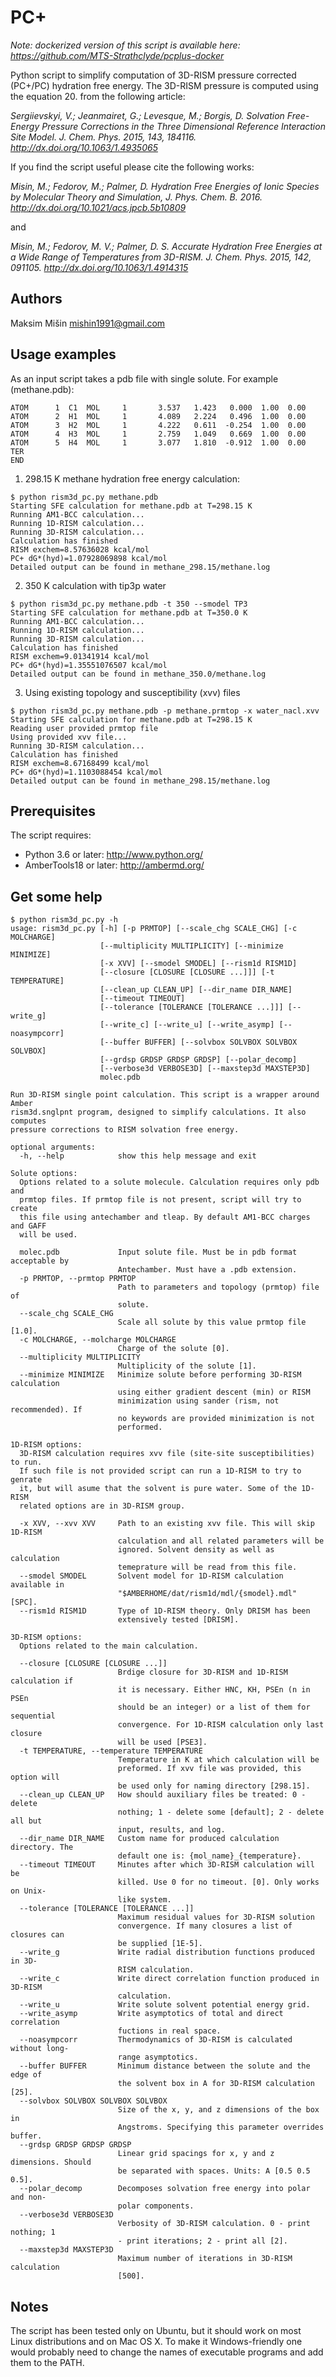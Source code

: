 PC+
===

_Note: dockerized version of this script is available here: https://github.com/MTS-Strathclyde/pcplus-docker_



Python script to simplify computation of 3D-RISM pressure corrected (PC+/PC) hydration free energy. The 3D-RISM pressure is computed using the equation 20. from the following article:

_Sergiievskyi, V.; Jeanmairet, G.; Levesque, M.; Borgis, D. Solvation Free-Energy Pressure Corrections in the Three Dimensional Reference Interaction Site Model. J. Chem. Phys. 2015, 143, 184116. http://dx.doi.org/10.1063/1.4935065_

If you find the script useful please cite the following works:

_Misin, M.; Fedorov, M.; Palmer, D. Hydration Free Energies of Ionic Species by Molecular Theory and Simulation, J. Phys. Chem. B. 2016. http://dx.doi.org/10.1021/acs.jpcb.5b10809_

and

_Misin, M.; Fedorov, M. V.; Palmer, D. S. Accurate Hydration Free Energies at a Wide Range of Temperatures from 3D-RISM. J. Chem. Phys. 2015, 142, 091105. http://dx.doi.org/10.1063/1.4914315_



Authors
-------
Maksim Mišin <mishin1991@gmail.com>

Usage examples
--------------

As an input script takes a pdb file with single solute. For example (methane.pdb):
```text
ATOM      1  C1  MOL     1       3.537   1.423   0.000  1.00  0.00
ATOM      2  H1  MOL     1       4.089   2.224   0.496  1.00  0.00
ATOM      3  H2  MOL     1       4.222   0.611  -0.254  1.00  0.00
ATOM      4  H3  MOL     1       2.759   1.049   0.669  1.00  0.00
ATOM      5  H4  MOL     1       3.077   1.810  -0.912  1.00  0.00
TER
END
```

1) 298.15 K methane hydration free energy calculation:

```
$ python rism3d_pc.py methane.pdb
Starting SFE calculation for methane.pdb at T=298.15 K
Running AM1-BCC calculation...
Running 1D-RISM calculation...
Running 3D-RISM calculation...
Calculation has finished
RISM exchem=8.57636028 kcal/mol
PC+ dG*(hyd)=1.07928069898 kcal/mol
Detailed output can be found in methane_298.15/methane.log
```

2) 350 K calculation with tip3p water

```
$ python rism3d_pc.py methane.pdb -t 350 --smodel TP3
Starting SFE calculation for methane.pdb at T=350.0 K
Running AM1-BCC calculation...
Running 1D-RISM calculation...
Running 3D-RISM calculation...
Calculation has finished
RISM exchem=9.01341914 kcal/mol
PC+ dG*(hyd)=1.35551076507 kcal/mol
Detailed output can be found in methane_350.0/methane.log
```

3) Using existing topology and susceptibility (xvv) files

```
$ python rism3d_pc.py methane.pdb -p methane.prmtop -x water_nacl.xvv
Starting SFE calculation for methane.pdb at T=298.15 K
Reading user provided prmtop file
Using provided xvv file...
Running 3D-RISM calculation...
Calculation has finished
RISM exchem=8.67168499 kcal/mol
PC+ dG*(hyd)=1.1103088454 kcal/mol
Detailed output can be found in methane_298.15/methane.log
```

Prerequisites
-------------

The script requires:

* Python 3.6 or later: http://www.python.org/
* AmberTools18 or later: http://ambermd.org/


Get some help
-------------

    $ python rism3d_pc.py -h
    usage: rism3d_pc.py [-h] [-p PRMTOP] [--scale_chg SCALE_CHG] [-c MOLCHARGE]
                        [--multiplicity MULTIPLICITY] [--minimize MINIMIZE]
                        [-x XVV] [--smodel SMODEL] [--rism1d RISM1D]
                        [--closure [CLOSURE [CLOSURE ...]]] [-t TEMPERATURE]
                        [--clean_up CLEAN_UP] [--dir_name DIR_NAME]
                        [--timeout TIMEOUT]
                        [--tolerance [TOLERANCE [TOLERANCE ...]]] [--write_g]
                        [--write_c] [--write_u] [--write_asymp] [--noasympcorr]
                        [--buffer BUFFER] [--solvbox SOLVBOX SOLVBOX SOLVBOX]
                        [--grdsp GRDSP GRDSP GRDSP] [--polar_decomp]
                        [--verbose3d VERBOSE3D] [--maxstep3d MAXSTEP3D]
                        molec.pdb

    Run 3D-RISM single point calculation. This script is a wrapper around Amber
    rism3d.snglpnt program, designed to simplify calculations. It also computes
    pressure corrections to RISM solvation free energy.

    optional arguments:
      -h, --help            show this help message and exit

    Solute options:
      Options related to a solute molecule. Calculation requires only pdb and
      prmtop files. If prmtop file is not present, script will try to create
      this file using antechamber and tleap. By default AM1-BCC charges and GAFF
      will be used.

      molec.pdb             Input solute file. Must be in pdb format acceptable by
                            Antechamber. Must have a .pdb extension.
      -p PRMTOP, --prmtop PRMTOP
                            Path to parameters and topology (prmtop) file of
                            solute.
      --scale_chg SCALE_CHG
                            Scale all solute by this value prmtop file [1.0].
      -c MOLCHARGE, --molcharge MOLCHARGE
                            Charge of the solute [0].
      --multiplicity MULTIPLICITY
                            Multiplicity of the solute [1].
      --minimize MINIMIZE   Minimize solute before performing 3D-RISM calculation
                            using either gradient descent (min) or RISM
                            minimization using sander (rism, not recommended). If
                            no keywords are provided minimization is not
                            performed.

    1D-RISM options:
      3D-RISM calculation requires xvv file (site-site susceptibilities) to run.
      If such file is not provided script can run a 1D-RISM to try to genrate
      it, but will asume that the solvent is pure water. Some of the 1D-RISM
      related options are in 3D-RISM group.

      -x XVV, --xvv XVV     Path to an existing xvv file. This will skip 1D-RISM
                            calculation and all related parameters will be
                            ignored. Solvent density as well as calculation
                            temeprature will be read from this file.
      --smodel SMODEL       Solvent model for 1D-RISM calculation available in
                            "$AMBERHOME/dat/rism1d/mdl/{smodel}.mdl" [SPC].
      --rism1d RISM1D       Type of 1D-RISM theory. Only DRISM has been
                            extensively tested [DRISM].

    3D-RISM options:
      Options related to the main calculation.

      --closure [CLOSURE [CLOSURE ...]]
                            Brdige closure for 3D-RISM and 1D-RISM calculation if
                            it is necessary. Either HNC, KH, PSEn (n in PSEn
                            should be an integer) or a list of them for sequential
                            convergence. For 1D-RISM calculation only last closure
                            will be used [PSE3].
      -t TEMPERATURE, --temperature TEMPERATURE
                            Temperature in K at which calculation will be
                            preformed. If xvv file was provided, this option will
                            be used only for naming directory [298.15].
      --clean_up CLEAN_UP   How should auxiliary files be treated: 0 - delete
                            nothing; 1 - delete some [default]; 2 - delete all but
                            input, results, and log.
      --dir_name DIR_NAME   Custom name for produced calculation directory. The
                            default one is: {mol_name}_{temperature}.
      --timeout TIMEOUT     Minutes after which 3D-RISM calculation will be
                            killed. Use 0 for no timeout. [0]. Only works on Unix-
                            like system.
      --tolerance [TOLERANCE [TOLERANCE ...]]
                            Maximum residual values for 3D-RISM solution
                            convergence. If many closures a list of closures can
                            be supplied [1E-5].
      --write_g             Write radial distribution functions produced in 3D-
                            RISM calculation.
      --write_c             Write direct correlation function produced in 3D-RISM
                            calculation.
      --write_u             Write solute solvent potential energy grid.
      --write_asymp         Write asymptotics of total and direct correlation
                            fuctions in real space.
      --noasympcorr         Thermodynamics of 3D-RISM is calculated without long-
                            range asymptotics.
      --buffer BUFFER       Minimum distance between the solute and the edge of
                            the solvent box in A for 3D-RISM calculation [25].
      --solvbox SOLVBOX SOLVBOX SOLVBOX
                            Size of the x, y, and z dimensions of the box in
                            Angstroms. Specifying this parameter overrides buffer.
      --grdsp GRDSP GRDSP GRDSP
                            Linear grid spacings for x, y and z dimensions. Should
                            be separated with spaces. Units: A [0.5 0.5 0.5].
      --polar_decomp        Decomposes solvation free energy into polar and non-
                            polar components.
      --verbose3d VERBOSE3D
                            Verbosity of 3D-RISM calculation. 0 - print nothing; 1
                            - print iterations; 2 - print all [2].
      --maxstep3d MAXSTEP3D
                            Maximum number of iterations in 3D-RISM calculation
                            [500].


Notes
-----
The script has been tested only on Ubuntu, but it should work on most Linux distributions and on Mac OS X. To make it Windows-friendly one would probably need to change the names of executable programs and add them to the PATH.



